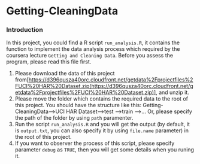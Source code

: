 Getting-CleaningData
====================
### Introduction
In this project, you could find a R script `run_analysis.R`, it contains the function to implement the data analysis process which required by the coursera lecture `Getting and Cleaning Data`. Before you assess the program, please read this file first.

1.  Please download the data of this project from[https://d396qusza40orc.cloudfront.net/getdata%2Fprojectfiles%2FUCI%20HAR%20Dataset.zip(https://d396qusza40orc.cloudfront.net/getdata%2Fprojectfiles%2FUCI%20HAR%20Dataset.zip)], and unzip it.
2.  Please move the folder which contains the required data to the root of this project.
    You should have the structure like this:
    Getting-CleaningData-->UCI HAR Dataset-->test
                                          -->train
                                          -->...
    Or, please specify the path of the folder by using `path` paramenter.
3.  Run the script `run_analysis.R` and you will get the output (by default, it is `output.txt`, you can also specify it by using `file.name` parameter) in the root of this project.
4.  If you want to observer the process of this script, please specify parameter `debug` as `TRUE`, then you will get some details when you runing it.
